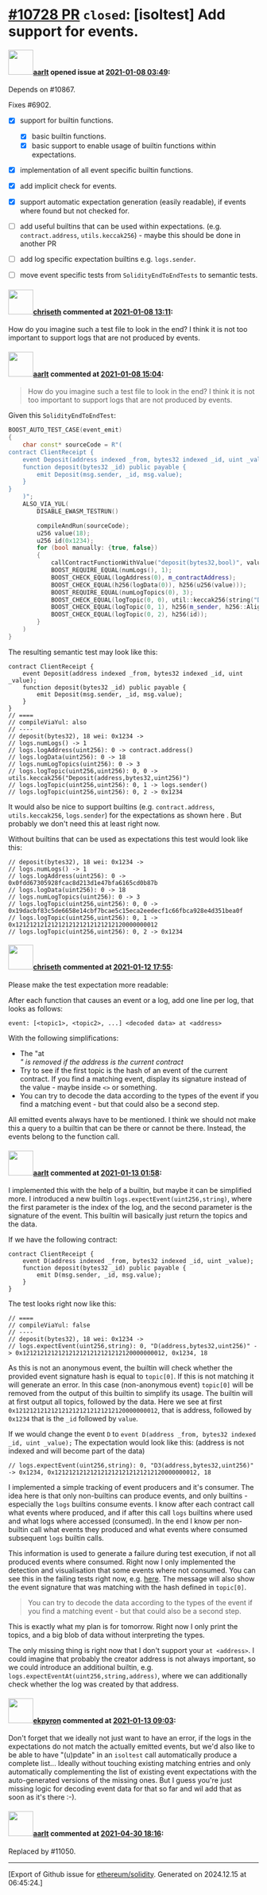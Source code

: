 # [\#10728 PR](https://github.com/ethereum/solidity/pull/10728) `closed`: [isoltest] Add support for events.

#### <img src="https://avatars.githubusercontent.com/u/5008794?u=aa5f725afdad81154a79cd5ab6be9340b08da4a9&v=4" width="50">[aarlt](https://github.com/aarlt) opened issue at [2021-01-08 03:49](https://github.com/ethereum/solidity/pull/10728):

Depends on #10867.

Fixes #6902.

- [X] support for builtin functions.
  - [X] basic builtin functions.
  - [X] basic support to enable usage of builtin functions within expectations.
- [x] implementation of all event specific builtin functions.

- [x] add implicit check for events.
- [x] support automatic expectation generation (easily readable), if events where found but not checked for.

- [ ] add useful builtins that can be used within expectations. (e.g. `contract.address`, `utils.keccak256`) - maybe this should be done in another PR
- [ ] add  log specific expectation builtins e.g. `logs.sender`.
- [ ] move event specific tests from `SolidityEndToEndTests` to semantic tests.

#### <img src="https://avatars.githubusercontent.com/u/9073706?v=4" width="50">[chriseth](https://github.com/chriseth) commented at [2021-01-08 13:11](https://github.com/ethereum/solidity/pull/10728#issuecomment-756748614):

How do you imagine such a test file to look in the end? I think it is not too important to support logs that are not produced by events.

#### <img src="https://avatars.githubusercontent.com/u/5008794?u=aa5f725afdad81154a79cd5ab6be9340b08da4a9&v=4" width="50">[aarlt](https://github.com/aarlt) commented at [2021-01-08 15:04](https://github.com/ethereum/solidity/pull/10728#issuecomment-756802437):

> How do you imagine such a test file to look in the end? I think it is not too important to support logs that are not produced by events.

Given this `SolidityEndToEndTest`:
```cpp
BOOST_AUTO_TEST_CASE(event_emit)
{
	char const* sourceCode = R"(
contract ClientReceipt {
	event Deposit(address indexed _from, bytes32 indexed _id, uint _value);
	function deposit(bytes32 _id) public payable {
		emit Deposit(msg.sender, _id, msg.value);
	}
}
	)";
	ALSO_VIA_YUL(
		DISABLE_EWASM_TESTRUN()

		compileAndRun(sourceCode);
		u256 value(18);
		u256 id(0x1234);
		for (bool manually: {true, false})
		{
			callContractFunctionWithValue("deposit(bytes32,bool)", value, id, manually);
			BOOST_REQUIRE_EQUAL(numLogs(), 1);
			BOOST_CHECK_EQUAL(logAddress(0), m_contractAddress);
			BOOST_CHECK_EQUAL(h256(logData(0)), h256(u256(value)));
			BOOST_REQUIRE_EQUAL(numLogTopics(0), 3);
			BOOST_CHECK_EQUAL(logTopic(0, 0), util::keccak256(string("Deposit(address,bytes32,uint256)")));
			BOOST_CHECK_EQUAL(logTopic(0, 1), h256(m_sender, h256::AlignRight));
			BOOST_CHECK_EQUAL(logTopic(0, 2), h256(id));
		}
	)
}
```
The resulting semantic test may look like this:
```solidity
contract ClientReceipt {
    event Deposit(address indexed _from, bytes32 indexed _id, uint _value);
    function deposit(bytes32 _id) public payable {
        emit Deposit(msg.sender, _id, msg.value);
    }
}
// ====
// compileViaYul: also
// ----
// deposit(bytes32), 18 wei: 0x1234 ->
// logs.numLogs() -> 1
// logs.logAddress(uint256): 0 -> contract.address() 
// logs.logData(uint256): 0 -> 18
// logs.numLogTopics(uint256): 0 -> 3
// logs.logTopic(uint256,uint256): 0, 0 -> utils.keccak256("Deposit(address,bytes32,uint256)")
// logs.logTopic(uint256,uint256): 0, 1 -> logs.sender()
// logs.logTopic(uint256,uint256): 0, 2 -> 0x1234
```
It would also be nice to support builtins (e.g. `contract.address`, `utils.keccak256`, `logs.sender`) for the expectations as shown here . But probably we don't need this at least right now.

Without builtins that can be used as expectations this test would look like this:
```solidity
// deposit(bytes32), 18 wei: 0x1234 ->
// logs.numLogs() -> 1
// logs.logAddress(uint256): 0 -> 0x0fdd67305928fcac8d213d1e47bfa6165cd0b87b
// logs.logData(uint256): 0 -> 18
// logs.numLogTopics(uint256): 0 -> 3
// logs.logTopic(uint256,uint256): 0, 0 -> 0x19dacbf83c5de6658e14cbf7bcae5c15eca2eedecf1c66fbca928e4d351bea0f
// logs.logTopic(uint256,uint256): 0, 1 -> 0x1212121212121212121212121212120000000012
// logs.logTopic(uint256,uint256): 0, 2 -> 0x1234
```

#### <img src="https://avatars.githubusercontent.com/u/9073706?v=4" width="50">[chriseth](https://github.com/chriseth) commented at [2021-01-12 17:55](https://github.com/ethereum/solidity/pull/10728#issuecomment-758832235):

Please make the test expectation more readable:

After each function that causes an event or a log, add one line per log, that looks as follows:

```
event: [<topic1>, <topic2>, ...] <decoded data> at <address>
```

With the following simplifications:
 - The "at <address>" is removed if the address is the current contract
 - Try to see if the first topic is the hash of an event of the current contract. If you find a matching event, display its signature instead of the value - maybe inside `<>` or something.
 - You can try to decode the data according to the types of the event if you find a matching event - but that could also be a second step.


All emitted events always have to be mentioned. I think we should not make this a query to a builtin that can be there or cannot be there. Instead, the events belong to the function call.

#### <img src="https://avatars.githubusercontent.com/u/5008794?u=aa5f725afdad81154a79cd5ab6be9340b08da4a9&v=4" width="50">[aarlt](https://github.com/aarlt) commented at [2021-01-13 01:58](https://github.com/ethereum/solidity/pull/10728#issuecomment-759152620):

I implemented this with the help of a builtin, but maybe it can be simplified more. I introduced a new builtin `logs.expectEvent(uint256,string)`, where the first parameter is the index of the log, and the second parameter is the signature of the event. This builtin will basically just return the topics and the data.

If we have the following contract:
```solidity
contract ClientReceipt {
    event D(address indexed _from, bytes32 indexed _id, uint _value);
    function deposit(bytes32 _id) public payable {
        emit D(msg.sender, _id, msg.value);
    }
}
```
The test looks right now like this:
```
// ====
// compileViaYul: false
// ----
// deposit(bytes32), 18 wei: 0x1234 ->
// logs.expectEvent(uint256,string): 0, "D(address,bytes32,uint256)" -> 0x1212121212121212121212121212120000000012, 0x1234, 18
```
As this is not an anonymous event, the builtin will check whether the provided event signature hash is equal to `topic[0]`. If this is not matching it will generate an error. In this case (non-anonymous event) `topic[0]` will be removed from the output of this builtin to simplify its usage. The builtin will at first output all topics, followed by the data. Here we see at first `0x1212121212121212121212121212120000000012`, that is address, followed by `0x1234` that is the `_id` followed by `value`.

If we would change the event `D` to `event D(address _from, bytes32 indexed _id, uint _value);` The expectation would look like this: (address is not indexed and will become part of the data)
```solidity
// logs.expectEvent(uint256,string): 0, "D3(address,bytes32,uint256)" -> 0x1234, 0x1212121212121212121212121212120000000012, 18
```

I implemented a simple tracking of event producers and it's consumer. The idea here is that only non-builtins can produce events, and only builtins - especially the `logs` builtins consume events. I know after each contract call what events where produced, and if after this call `logs` builtins where used and what logs where accessed (consumed). In the end I know per non-builtin call what events they produced and what events where consumed subsequent `logs` builtin calls.

This information is used to generate a failure during test execution, if not all produced events where consumed. Right now I only implemented the detection and visualisation that some events where not consumed. You can see this in the failing tests right now, e.g. [here](https://app.circleci.com/pipelines/github/ethereum/solidity/12403/workflows/fb6d81c1-fd20-4689-b149-f20e62f53d85/jobs/582957). The message will also show the event signature that was matching with the hash defined in `topic[0]`.

> You can try to decode the data according to the types of the event if you find a matching event - but that could also be a second step.

This is exactly what my plan is for tomorrow. Right now I only print the topics, and a big blob of data without interpreting the types.

The only missing thing is right now that I don't support your `at <address>`. I could imagine that probably the creator address is not always important, so we could introduce an additional builtin, e.g. `logs.expectEventAt(uint256,string,address)`, where we can additionally check whether the log was created by that address.

#### <img src="https://avatars.githubusercontent.com/u/1347491?v=4" width="50">[ekpyron](https://github.com/ekpyron) commented at [2021-01-13 09:03](https://github.com/ethereum/solidity/pull/10728#issuecomment-759308337):

Don't forget that we ideally not just want to have an error, if the logs in the expectations do not match the actually emitted events, but we'd also like to be able to have "(u)pdate" in an ``isoltest`` call automatically produce a complete list... Ideally without touching existing matching entries and only automatically complementing the list of existing event expectations with the auto-generated versions of the missing ones. But I guess you're just missing logic for decoding event data for that so far and wil add that as soon as it's there :-).

#### <img src="https://avatars.githubusercontent.com/u/5008794?u=aa5f725afdad81154a79cd5ab6be9340b08da4a9&v=4" width="50">[aarlt](https://github.com/aarlt) commented at [2021-04-30 18:16](https://github.com/ethereum/solidity/pull/10728#issuecomment-830274567):

Replaced by #11050.


-------------------------------------------------------------------------------



[Export of Github issue for [ethereum/solidity](https://github.com/ethereum/solidity). Generated on 2024.12.15 at 06:45:24.]
